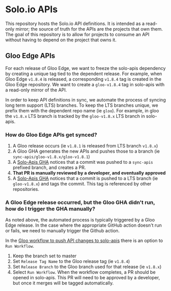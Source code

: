 # Solo.io APIs
This repository hosts the Solo.io API definitions. It is intended as a read-only mirror; the source of truth for the 
APIs are the projects that own them. The goal of this repository is to allow for projects to consume an API 
without having to depend on the project that owns it.

## Gloo Edge APIs
For each release of Gloo Edge, we want to freeze the solo-apis dependency by creating a unique tag tied to the dependent release. For example, when Gloo Edge `v1.8.4` is released, a corresponding `v1.8.4` tag is created in the Gloo Edge repository. We want to create a `gloo-v1.8.4` tag in solo-apis with a read-only mirror of the API.

In order to keep API definitions in sync, we automate the process of syncing long term support (LTS) branches. To keep the LTS branches unique, we prefix them with the dependent repo name (ie `gloo`). For example, in gloo the `v1.8.x` LTS branch is tracked by the `gloo-v1.8.x` LTS branch in solo-apis.

### How do Gloo Edge APIs get synced?

1. A Gloo release occurs (ie `v1.8.1` is released from LTS branch `v1.8.x`)
1. A Gloo GHA generates the new APIs and pushes those to a branch (ie `sync-apis/gloo-v1.8.x/gloo-v1.8.1`)
1. A [Solo-Apis GHA](.github/workflows/README.md#create-pr-for-lts-branch) notices that a commit was pushed to a `sync-apis` prefixed branch, and creates a PR.
1. **That PR is manually reviewed by a developer, and eventually approved**
1. A [Solo-Apis GHA](.github/workflows/README.md/#tag-commit-on-lts-branch) notices that a commit is pushed to a LTS branch (ie `gloo-v1.8.x`) and tags the commit. This tag is referenced by other repositories.

### A Gloo Edge release occurred, but the Gloo GHA didn't run, how do I trigger the GHA manually?
As noted above, the automated process is typically triggered by a Gloo Edge release. In the case where the appropriate GitHub action doesn't run or fails, we need to manually trigger the Github action.

In the [Gloo workflow to push API changes to solo-apis](https://github.com/solo-io/gloo/actions/workflows/push-solo-apis-branch.yaml) there is an option to `Run Workflow`.

1. Keep the branch set to master
1. Set `Release Tag Name` to the Gloo release tag (ie `v1.8.4`)
1. Set `Release Branch` to the Gloo branch used for that release (ie `v1.8.x`)
1. Select `Run Workflow`. When the workflow completes, a PR should be opened in solo-apis. This PR will need to be approved by a developer, but once it merges will be tagged automatically.